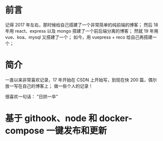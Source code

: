 # 前言
记得 2017 年左右，那时候给自己搭建了一个非常简单的纯前端的博客；
然后 18 年用 react、express 以及 mongo  搭建了一个前后端分离的博客；
然就 19 年用 vue、koa、mysql 又搭建了一个；
如今，用 vuepress + reco 给自己再搭建一个；

# 简介
一直以来非常喜欢记录，17 年开始在 CSDN 上开始写，到现在快 200 篇，偶尔放一写在自己的博客上；
做一些个人的记录！

很喜欢一句话：
"日拱一卒"

# 基于 githook、node 和 docker-compose 一键发布和更新 